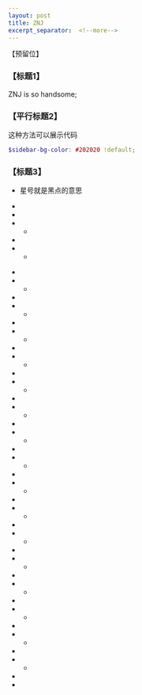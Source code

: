 ```yaml
---
layout: post
title: ZNJ
excerpt_separator:  <!--more-->
---
```


【预留位】

### 【标题1】

ZNJ is so handsome;

### 【平行标题2】

这种方法可以展示代码


```scss
$sidebar-bg-color: #202020 !default;

```




### 【标题3】

* 星号就是黑点的意思

* 

* 

* * 

* 

* * 

<!--more-->
* 

* * 

* 

* * 

* 

* * 

* 

* * 

* 

* * 

* 

* * 

* 

* * 

* 

* * 

* 

* * 

* 

* * 

* 

* * 

* 

* * 

* 

* * 

* 

* * 

* 

* * 

* 

* * 

* 

* 

